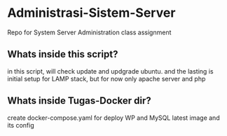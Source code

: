 # Administrasi-Sistem-Server
Repo for System Server Administration class assignment

## Whats inside this script?
in this script, will check update and updgrade ubuntu. and the lasting is initial setup for LAMP stack, but for now only apache server and php

## Whats inside Tugas-Docker dir?
create docker-compose.yaml for deploy WP and MySQL latest image and its config

